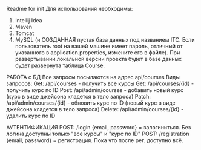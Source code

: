 Readme for init
Для использования необходимы:
1. Intellij Idea
2. Maven
3. Tomcat
4. MySQL (и СОЗДАННАЯ пустая база данных под названием ITC. Если пользователь root 
на вашей машине имеет пароль, 
отличный от указанного в application.properties, измените его в файле).
При развертывании локальной версии проекта будет в базе данных будет развернута таблица Course. 

РАБОТА с БД
Все запросы посылаются на адрес api/courses Виды запросов:
Get: /api/courses - получить все курсы
Get: /api/courses/{id} - получить курс по ID
Post: /api/admin/courses - добавить новый курс (курс в виде джейсона кладется в тело запроса)
Patch: /api/admin/courses/{id} - обновить курс по ID (новый курс в виде джейсона кладется в тело запроса)
Delete: /api/admin/courses/{id} - удалить курс по ID 

АУТЕНТИФИКАЦИЯ
POST: /login {email, password} = залогиниться. Без логина доступны только "все курсы" и "курс по ID"
POST: /registration {email, password} = регистрация. Пока что после рег. доступно всё.